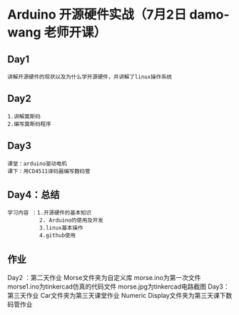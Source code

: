 # Arduino  开源硬件实战（7月2日 damo-wang 老师开课）
## Day1 
    讲解开源硬件的现状以及为什么学开源硬件，并讲解了linux操作系统
## Day2 
    1.讲解莫斯码 
    2.编写莫斯码程序
## Day3
    课堂：arduino驱动电机
    课下：用CD4511译码器编写数码管
## Day4：总结
    学习内容 ：1.开源硬件的基本知识 
              2. Arduino的使用及开发
              3.linux基本操作
              4.github使用
## 作业
   Day2 ：第二天作业
          Morse文件夹为自定义库
          morse.ino为第一次文件
          morse1.ino为tinkercad仿真的代码文件
          morse.jpg为tinkercad电路截图
   Day3：第三天作业
         Car文件夹为第三天课堂作业
         Numeric Display文件夹为第三天课下数码管作业
